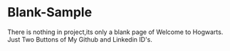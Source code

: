 # Blank-Sample

There is nothing in project,its only a blank page of Welcome to Hogwarts.
Just Two Buttons of My Github and Linkedin ID's.



